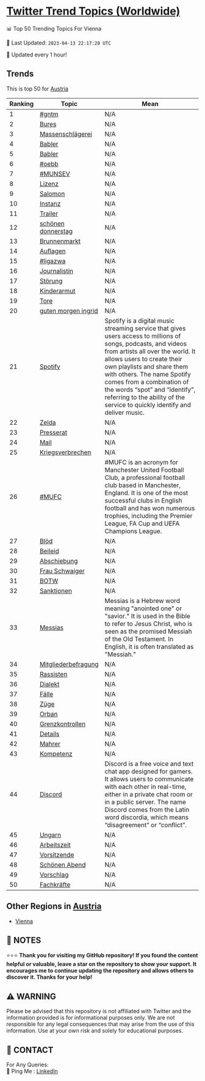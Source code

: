 [Twitter Trend Topics (Worldwide)](https://github.com/ErcinDedeoglu/Twitter-Trend-Topics)
==========


📊 Top 50 Trending Topics For Vienna

📆 Last Updated: `2023-04-13 22:17:20 UTC`

🔧 Updated every 1 hour!


## Trends

This is top 50 for [Austria](</Austria>)

| Ranking | Topic | Mean |
| ------- | ------------ | ------------ |
| 1 | [#gntm](http://twitter.com/search?q=%23gntm) | N/A |
| 2 | [Bures](http://twitter.com/search?q=Bures) | N/A |
| 3 | [Massenschlägerei](http://twitter.com/search?q=Massenschl%c3%a4gerei) | N/A |
| 4 | [Babler](http://twitter.com/search?q=Babler) | N/A |
| 5 | [Babler](http://twitter.com/search?q=Babler) | N/A |
| 6 | [#oebb](http://twitter.com/search?q=%23oebb) | N/A |
| 7 | [#MUNSEV](http://twitter.com/search?q=%23MUNSEV) | N/A |
| 8 | [Lizenz](http://twitter.com/search?q=Lizenz) | N/A |
| 9 | [Salomon](http://twitter.com/search?q=Salomon) | N/A |
| 10 | [Instanz](http://twitter.com/search?q=Instanz) | N/A |
| 11 | [Trailer](http://twitter.com/search?q=Trailer) | N/A |
| 12 | [schönen donnerstag](http://twitter.com/search?q=sch%c3%b6nen+donnerstag) | N/A |
| 13 | [Brunnenmarkt](http://twitter.com/search?q=Brunnenmarkt) | N/A |
| 14 | [Auflagen](http://twitter.com/search?q=Auflagen) | N/A |
| 15 | [#ligazwa](http://twitter.com/search?q=%23ligazwa) | N/A |
| 16 | [Journalistin](http://twitter.com/search?q=Journalistin) | N/A |
| 17 | [Störung](http://twitter.com/search?q=St%c3%b6rung) | N/A |
| 18 | [Kinderarmut](http://twitter.com/search?q=Kinderarmut) | N/A |
| 19 | [Tore](http://twitter.com/search?q=Tore) | N/A |
| 20 | [guten morgen ingrid](http://twitter.com/search?q=guten+morgen+ingrid) | N/A |
| 21 | [Spotify](http://twitter.com/search?q=Spotify) | Spotify is a digital music streaming service that gives users access to millions of songs, podcasts, and videos from artists all over the world. It allows users to create their own playlists and share them with others. The name Spotify comes from a combination of the words “spot” and “identify”, referring to the ability of the service to quickly identify and deliver music. |
| 22 | [Zelda](http://twitter.com/search?q=Zelda) | N/A |
| 23 | [Presserat](http://twitter.com/search?q=Presserat) | N/A |
| 24 | [Mail](http://twitter.com/search?q=Mail) | N/A |
| 25 | [Kriegsverbrechen](http://twitter.com/search?q=Kriegsverbrechen) | N/A |
| 26 | [#MUFC](http://twitter.com/search?q=%23MUFC) | #MUFC is an acronym for Manchester United Football Club, a professional football club based in Manchester, England. It is one of the most successful clubs in English football and has won numerous trophies, including the Premier League, FA Cup and UEFA Champions League. |
| 27 | [Blöd](http://twitter.com/search?q=Bl%c3%b6d) | N/A |
| 28 | [Beileid](http://twitter.com/search?q=Beileid) | N/A |
| 29 | [Abschiebung](http://twitter.com/search?q=Abschiebung) | N/A |
| 30 | [Frau Schwaiger](http://twitter.com/search?q=Frau+Schwaiger) | N/A |
| 31 | [BOTW](http://twitter.com/search?q=BOTW) | N/A |
| 32 | [Sanktionen](http://twitter.com/search?q=Sanktionen) | N/A |
| 33 | [Messias](http://twitter.com/search?q=Messias) | Messias is a Hebrew word meaning "anointed one" or "savior." It is used in the Bible to refer to Jesus Christ, who is seen as the promised Messiah of the Old Testament. In English, it is often translated as "Messiah." |
| 34 | [Mitgliederbefragung](http://twitter.com/search?q=Mitgliederbefragung) | N/A |
| 35 | [Rassisten](http://twitter.com/search?q=Rassisten) | N/A |
| 36 | [Dialekt](http://twitter.com/search?q=Dialekt) | N/A |
| 37 | [Fälle](http://twitter.com/search?q=F%c3%a4lle) | N/A |
| 38 | [Züge](http://twitter.com/search?q=Z%c3%bcge) | N/A |
| 39 | [Orban](http://twitter.com/search?q=Orban) | N/A |
| 40 | [Grenzkontrollen](http://twitter.com/search?q=Grenzkontrollen) | N/A |
| 41 | [Details](http://twitter.com/search?q=Details) | N/A |
| 42 | [Mahrer](http://twitter.com/search?q=Mahrer) | N/A |
| 43 | [Kompetenz](http://twitter.com/search?q=Kompetenz) | N/A |
| 44 | [Discord](http://twitter.com/search?q=Discord) | Discord is a free voice and text chat app designed for gamers. It allows users to communicate with each other in real-time, either in a private chat room or in a public server. The name Discord comes from the Latin word discordia, which means “disagreement” or “conflict”. |
| 45 | [Ungarn](http://twitter.com/search?q=Ungarn) | N/A |
| 46 | [Arbeitszeit](http://twitter.com/search?q=Arbeitszeit) | N/A |
| 47 | [Vorsitzende](http://twitter.com/search?q=Vorsitzende) | N/A |
| 48 | [Schönen Abend](http://twitter.com/search?q=Sch%c3%b6nen+Abend) | N/A |
| 49 | [Vorschlag](http://twitter.com/search?q=Vorschlag) | N/A |
| 50 | [Fachkräfte](http://twitter.com/search?q=Fachkr%c3%a4fte) | N/A |



## Other Regions in [Austria](</Austria>)

* [Vienna](</Austria/Vienna.md>)



## 📝 NOTES

⭐⭐⭐ **Thank you for visiting my GitHub repository! If you found the content helpful or valuable, leave a star on the repository to show your support. It encourages me to continue updating the repository and allows others to discover it. Thanks for your help!**


## ⚠️ WARNING

Please be advised that this repository is not affiliated with Twitter and the information provided is for informational purposes only. We are not responsible for any legal consequences that may arise from the use of this information. Use at your own risk and solely for educational purposes.


## 📨 CONTACT

 For Any Queries:  
            🏓 Ping Me : [LinkedIn](https://www.linkedin.com/in/ercindedeoglu/)
